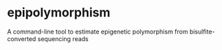 # epipolymorphism
A command-line tool to estimate epigenetic polymorphism from bisulfite-converted sequencing reads
